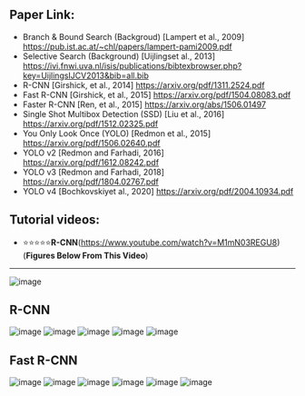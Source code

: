 ## Paper Link: 

- Branch & Bound Search (Backgroud) [Lampert et al., 2009] https://pub.ist.ac.at/~chl/papers/lampert-pami2009.pdf
- Selective Search (Background) [Uijlingset al., 2013] https://ivi.fnwi.uva.nl/isis/publications/bibtexbrowser.php?key=UijlingsIJCV2013&bib=all.bib 
- R-CNN [Girshick, et al., 2014] https://arxiv.org/pdf/1311.2524.pdf 
- Fast R-CNN [Girshick, et al., 2015] https://arxiv.org/pdf/1504.08083.pdf 
- Faster R-CNN [Ren, et al., 2015] https://arxiv.org/abs/1506.01497 
- Single Shot Multibox Detection (SSD) [Liu et al., 2016] https://arxiv.org/pdf/1512.02325.pdf 
- You Only Look Once (YOLO) [Redmon et al., 2015] https://arxiv.org/pdf/1506.02640.pdf 
- YOLO v2 [Redmon and Farhadi, 2016] https://arxiv.org/pdf/1612.08242.pdf 
- YOLO v3 [Redmon and Farhadi, 2018] https://arxiv.org/pdf/1804.02767.pdf 
- YOLO v4 [Bochkovskiyet al., 2020] https://arxiv.org/pdf/2004.10934.pdf 

## Tutorial videos: 
- :star::star::star::star::star:**R-CNN**(https://www.youtube.com/watch?v=M1mN03REGU8)  (**Figures Below From This Video**)
_______________________________________________________________

![image](https://user-images.githubusercontent.com/88390140/134997085-3d722b69-e0ff-46b5-98bc-6bd7bfbf884a.png)

## R-CNN
![image](https://user-images.githubusercontent.com/88390140/134997602-ea3c78aa-7088-4b3c-b79a-62889b928bdb.png)
![image](https://user-images.githubusercontent.com/88390140/134997896-aa57a4bc-0d7f-460a-9f09-99c0efb8f889.png)
![image](https://user-images.githubusercontent.com/88390140/134998108-e2ad3721-fa26-4f0f-85b0-641e772c9427.png)
![image](https://user-images.githubusercontent.com/88390140/134998130-b26e2e17-4901-413f-bcdc-1e2f14dbbcc8.png)
![image](https://user-images.githubusercontent.com/88390140/134998608-11a3d2e5-9d9d-4478-8c2e-eeeaccb909fd.png)
## Fast R-CNN 
![image](https://user-images.githubusercontent.com/88390140/134998690-45bf8d6a-c297-4b28-83de-1458e780c233.png)
![image](https://user-images.githubusercontent.com/88390140/134998848-fdaa8e3d-173f-4cb8-b079-3c77495f2462.png)
![image](https://user-images.githubusercontent.com/88390140/134999129-c585e630-c0d9-4c70-9d5d-d293a4c53dfe.png)
![image](https://user-images.githubusercontent.com/88390140/134999206-04127d3d-b3e0-4e39-bfc0-ddde8d724390.png)
![image](https://user-images.githubusercontent.com/88390140/134999448-e20899ac-0ee5-4cbc-8ac6-25aef40f5512.png)
![image](https://user-images.githubusercontent.com/88390140/134999554-5d2a09ec-a45c-419e-b63e-fc836fb262a6.png)
